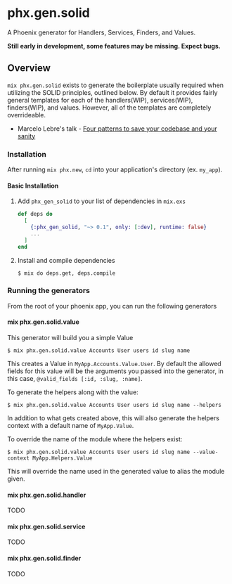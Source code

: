 # phx.gen.solid

A Phoenix generator for Handlers, Services, Finders, and Values.

**Still early in development, some features may be missing. Expect bugs.**

## Overview

`mix phx.gen.solid` exists to generate the boilerplate usually required when
utilizing the SOLID principles, outlined below. By default it provides fairly
general templates for each of the handlers(WIP), services(WIP), finders(WIP),
and values. However, all of the templates are completely overrideable.

- Marcelo Lebre's talk - [Four patterns to save your codebase and your sanity](https://www.youtube.com/watch?v=xWqOR-cdIUQ)

### Installation

After running `mix phx.new`, `cd` into your application's directory (ex. `my_app`).

#### Basic Installation

1. Add `phx_gen_solid` to your list of dependencies in `mix.exs`

   ```elixir
   def deps do
     [
       {:phx_gen_solid, "~> 0.1", only: [:dev], runtime: false}
       ...
     ]
   end
   ```

2. Install and compile dependencies

   ```
   $ mix do deps.get, deps.compile
   ```

### Running the generators

From the root of your phoenix app, you can run the following generators

#### mix phx.gen.solid.value

This generator will build you a simple Value

    $ mix phx.gen.solid.value Accounts User users id slug name

This creates a Value in `MyApp.Accounts.Value.User`. By default the allowed
fields for this value will be the arguments you passed into the generator,
in this case, `@valid_fields [:id, :slug, :name]`.

To generate the helpers along with the value:

    $ mix phx.gen.solid.value Accounts User users id slug name --helpers

In addition to what gets created above, this will also generate the helpers
context with a default name of `MyApp.Value`.

To override the name of the module where the helpers exist:

    $ mix phx.gen.solid.value Accounts User users id slug name --value-context MyApp.Helpers.Value

This will override the name used in the generated value to alias the module
given.

#### mix phx.gen.solid.handler

TODO

#### mix phx.gen.solid.service

TODO

#### mix phx.gen.solid.finder

TODO
